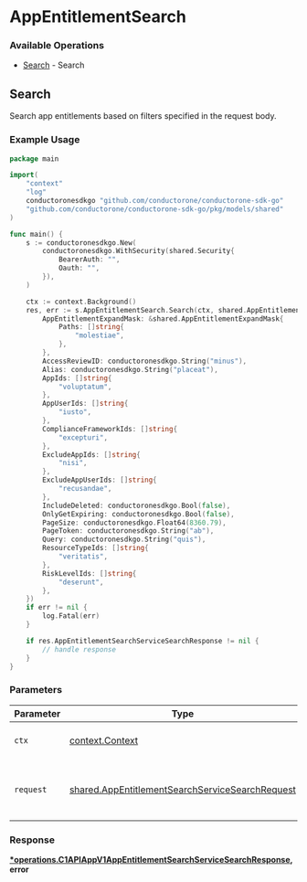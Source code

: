 # AppEntitlementSearch

### Available Operations

* [Search](#search) - Search

## Search

Search app entitlements based on filters specified in the request body.

### Example Usage

```go
package main

import(
	"context"
	"log"
	conductoronesdkgo "github.com/conductorone/conductorone-sdk-go"
	"github.com/conductorone/conductorone-sdk-go/pkg/models/shared"
)

func main() {
    s := conductoronesdkgo.New(
        conductoronesdkgo.WithSecurity(shared.Security{
            BearerAuth: "",
            Oauth: "",
        }),
    )

    ctx := context.Background()
    res, err := s.AppEntitlementSearch.Search(ctx, shared.AppEntitlementSearchServiceSearchRequest{
        AppEntitlementExpandMask: &shared.AppEntitlementExpandMask{
            Paths: []string{
                "molestiae",
            },
        },
        AccessReviewID: conductoronesdkgo.String("minus"),
        Alias: conductoronesdkgo.String("placeat"),
        AppIds: []string{
            "voluptatum",
        },
        AppUserIds: []string{
            "iusto",
        },
        ComplianceFrameworkIds: []string{
            "excepturi",
        },
        ExcludeAppIds: []string{
            "nisi",
        },
        ExcludeAppUserIds: []string{
            "recusandae",
        },
        IncludeDeleted: conductoronesdkgo.Bool(false),
        OnlyGetExpiring: conductoronesdkgo.Bool(false),
        PageSize: conductoronesdkgo.Float64(8360.79),
        PageToken: conductoronesdkgo.String("ab"),
        Query: conductoronesdkgo.String("quis"),
        ResourceTypeIds: []string{
            "veritatis",
        },
        RiskLevelIds: []string{
            "deserunt",
        },
    })
    if err != nil {
        log.Fatal(err)
    }

    if res.AppEntitlementSearchServiceSearchResponse != nil {
        // handle response
    }
}
```

### Parameters

| Parameter                                                                                                          | Type                                                                                                               | Required                                                                                                           | Description                                                                                                        |
| ------------------------------------------------------------------------------------------------------------------ | ------------------------------------------------------------------------------------------------------------------ | ------------------------------------------------------------------------------------------------------------------ | ------------------------------------------------------------------------------------------------------------------ |
| `ctx`                                                                                                              | [context.Context](https://pkg.go.dev/context#Context)                                                              | :heavy_check_mark:                                                                                                 | The context to use for the request.                                                                                |
| `request`                                                                                                          | [shared.AppEntitlementSearchServiceSearchRequest](../../models/shared/appentitlementsearchservicesearchrequest.md) | :heavy_check_mark:                                                                                                 | The request object to use for the request.                                                                         |


### Response

**[*operations.C1APIAppV1AppEntitlementSearchServiceSearchResponse](../../models/operations/c1apiappv1appentitlementsearchservicesearchresponse.md), error**

